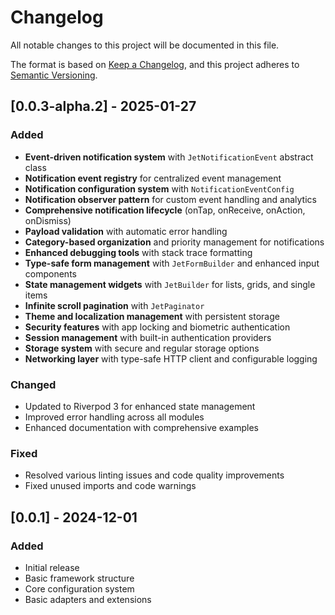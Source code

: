 # Changelog

All notable changes to this project will be documented in this file.

The format is based on [Keep a Changelog](https://keepachangelog.com/en/1.0.0/),
and this project adheres to [Semantic Versioning](https://semver.org/spec/v2.0.0.html).

## [0.0.3-alpha.2] - 2025-01-27

### Added
- **Event-driven notification system** with `JetNotificationEvent` abstract class
- **Notification event registry** for centralized event management
- **Notification configuration system** with `NotificationEventConfig`
- **Notification observer pattern** for custom event handling and analytics
- **Comprehensive notification lifecycle** (onTap, onReceive, onAction, onDismiss)
- **Payload validation** with automatic error handling
- **Category-based organization** and priority management for notifications
- **Enhanced debugging tools** with stack trace formatting
- **Type-safe form management** with `JetFormBuilder` and enhanced input components
- **State management widgets** with `JetBuilder` for lists, grids, and single items
- **Infinite scroll pagination** with `JetPaginator`
- **Theme and localization management** with persistent storage
- **Security features** with app locking and biometric authentication
- **Session management** with built-in authentication providers
- **Storage system** with secure and regular storage options
- **Networking layer** with type-safe HTTP client and configurable logging

### Changed
- Updated to Riverpod 3 for enhanced state management
- Improved error handling across all modules
- Enhanced documentation with comprehensive examples

### Fixed
- Resolved various linting issues and code quality improvements
- Fixed unused imports and code warnings

## [0.0.1] - 2024-12-01

### Added
- Initial release
- Basic framework structure
- Core configuration system
- Basic adapters and extensions
